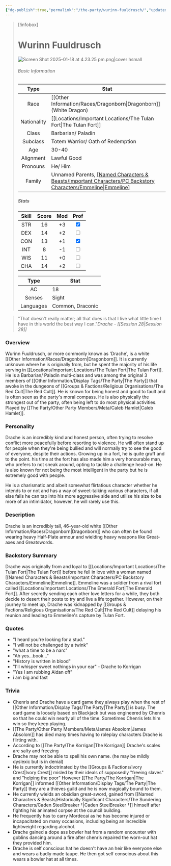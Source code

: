 ```yaml
---
{"dg-publish":true,"permalink":"/the-party/wurinn-fuuldrusch/","updated":"2025-06-13T17:28:00.577+01:00"}
---
```



> [!infobox]
> # Wurinn Fuuldrusch
> ![Screen Shot 2025-01-18 at 4.23.25 pm.png|cover hsmall](/img/user/Admin/Attachments/Screen%20Shot%202025-01-18%20at%204.23.25%20pm.png)
> ###### Basic Information
> 
>  Type | Stat |
> :----: | --- |
>  Race | [[Other Information/Races/Dragonborn\|Dragonborn]] (White Dragon) |
>  Nationality | [[Locations/Important Locations/The Tulan Fort\|The Tulan Fort]] |
>  Class | Barbarian/ Paladin |
>  Subclass | Totem Warrior/ Oath of Redemption |
>  Age | 30-40 |
>  Alignment | Lawful Good |
>  Pronouns | He/ Him |
>  Family | Unnamed Parents, [[Named Characters & Beasts/Important Characters/PC Backstory Characters/Emmeline\|Emmeline]](lover) |
>  ##### Stats
> Skill | Score | Mod | Prof |
> :---: | :---: | :---: | :---: |
>  STR | 16 | +3 | <input type="checkbox" checked> |
>  DEX | 14 | +2 |  <input type="checkbox" unchecked> |
>  CON | 13 | +1 | <input type="checkbox" checked> |
>  INT | 8 | -1 | <input type="checkbox" unchecked>|
>  WIS | 11 | +0 | <input type="checkbox" unchecked> |
>  CHA | 14 | +2 | <input type="checkbox" unchecked> |
>  
>Type | Stat |
>:---: | --- |
>AC | 18 |
>Senses | Sight |
>Languages | Common, Draconic|


> "That doesn't really matter; all that does is that I live what little time I have in this world the best way I can."<cite>Drache - [[Session 28\|Session 28]]</cite>

### Overview
Wurinn Fuuldrusch, or more commonly known as 'Drache', is a white [[Other Information/Races/Dragonborn\|Dragonborn]]. It is currently unknown where he is originally from, but he spent the majority of his life serving in [[Locations/Important Locations/The Tulan Fort\|The Tulan Fort]]. He is a Barbarian/ Paladin multi-class and was among the original 3 members of [[Other Information/Display Tags/The Party\|The Party]] that awoke in the dungeons of [[Groups & Factions/Religious Organisations/The Red Cult\|The Red Cult]]. He is known for being honest and good to fault and is often seen as the party's moral compass. He is also physically the strongest out of the party, often being left to do most physical activities. Played by [[The Party/Other Party Members/Meta/Caleb Hamlet\|Caleb Hamlet]].

### Personality
Drache is an incredibly kind and honest person, often trying to resolve conflict more peacefully before resorting to violence. He will often stand up for people when they're being bullied and will normally try to see the good of everyone, despite their actions. Growing up in a fort, he is quite gruff and to the point. his time at the fort has also made him a very honourable man, who prefers to not sneak around, opting to tackle a challenge head-on. He is also known for not being the most intelligent in the party but he is extremely good with people. 

He is a charismatic and albeit somewhat flirtatious character whether he intends to or not and has a way of sweet-talking various characters, if all else fails he can tap into his more aggressive side and utilise his size to be more of an intimidator, however, he will rarely use this.

### Description
Drache is an incredibly tall, 46-year-old white [[Other Information/Races/Dragonborn\|Dragonborn]] who can often be found wearing heavy Half-Plate armour and wielding heavy weapons like Great-axes and Greatswords. 

### Backstory Summary
Drache was originally from and loyal to [[Locations/Important Locations/The Tulan Fort\|The Tulan Fort]] before he fell in love with a woman named [[Named Characters & Beasts/Important Characters/PC Backstory Characters/Emmeline\|Emmeline]]. Emmeline was a soldier from a rival fort called [[Locations/Important Locations/The Emerald Fort\|The Emerald Fort]]. After secretly sending each other love letters for a while, they both decide to desert their posts to try and live a life together. However, on their journey to meet up, Drache was kidnapped by [[Groups & Factions/Religious Organisations/The Red Cult\|The Red Cult]] delaying his reunion and leading to Emmeline's capture by Tulan Fort.

### Quotes
 - "I heard you're looking for a stud."
 - "I will not be challenged by a twink"
 - "what a time to be a narc"
 - "Ah yes…book…"
 - "History is written in blood"
 - "I'll whisper sweet nothings in your ear" - Drache to Korrigan
 - "Yes I am rubbing Aidan off"
 - i am big and fast

### Trivia
- Chenris and Drache have a card game they always play when the rest of [[Other Information/Display Tags/The Party\|The Party]] is busy. The card game is loosely based on Blackjack but was engineered by Chenris so that he could win nearly all of the time. Sometimes Chenris lets him win so they keep playing. 
- [[The Party/Other Party Members/Meta/James Absolom\|James Absolom]] has died many times having to roleplay characters Drache is flirting with.
- According to [[The Party/The Korrigan\|The Korrigan]] Drache's scales are salty and freezing
- Drache may not be able to spell his own name. (he may be mildly dyslexic but is in denial)
- He is currently indoctrinated by the [[Groups & Factions/Ivory Crest\|Ivory Crest]] misled by their ideals of supposedly "freeing slaves" and "helping the poor" However [[The Party/The Korrigan\|The Korrigan]] informed [[Other Information/Display Tags/The Party\|The Party]] they are a thieves guild and he is now magically bound to them.
- He currently wields an obsidian great-sword, gained from [[Named Characters & Beasts/Historically Significant  Characters/The Sundering Characters/Caden SteelBreaker †\|Caden SteelBreaker †]] himself after fighting his animated corpse at the council building. 
- He frequently has to carry Mordecai as he has become injured or incapacitated on many occasions, including being an incredible lightweight regarding alcohol.
- Drache gained a dope ass bowler hat from a random encounter with goblins dancing around a fire after chenris repaired the worn-out hat they provided him.
- Drache is self conscious hat he doesn't have an heir like everyone else and wears a badly made taupe. He then got self conscious about this wears a bowler hat at all times. 